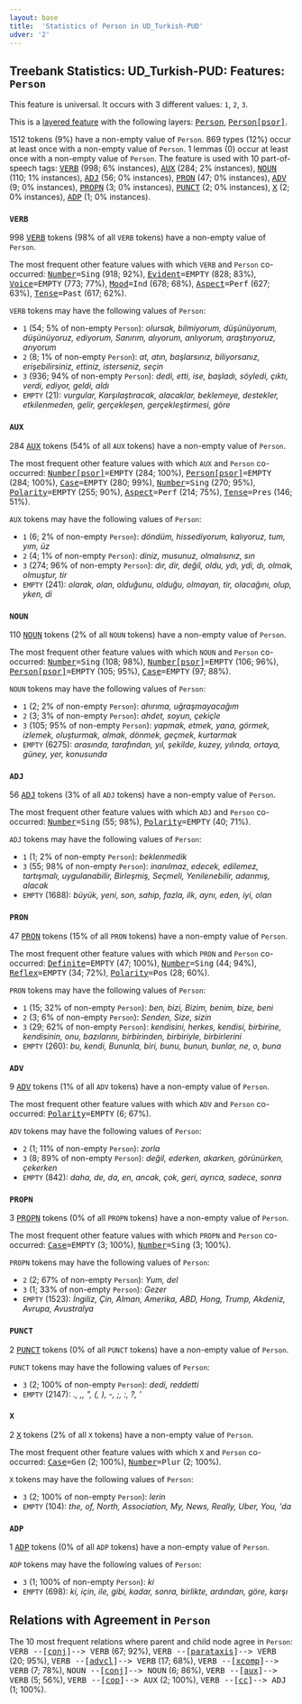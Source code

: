 ```yaml
---
layout: base
title:  'Statistics of Person in UD_Turkish-PUD'
udver: '2'
---
```


## Treebank Statistics: UD_Turkish-PUD: Features: `Person`

This feature is universal.
It occurs with 3 different values: `1`, `2`, `3`.

This is a <a href="../../u/overview/feat-layers.html">layered feature</a> with the following layers: <tt><a href="tr_pud-feat-Person.html">Person</a></tt>, <tt><a href="tr_pud-feat-Person-psor.html">Person[psor]</a></tt>.

1512 tokens (9%) have a non-empty value of `Person`.
869 types (12%) occur at least once with a non-empty value of `Person`.
1 lemmas (0) occur at least once with a non-empty value of `Person`.
The feature is used with 10 part-of-speech tags: <tt><a href="tr_pud-pos-VERB.html">VERB</a></tt> (998; 6% instances), <tt><a href="tr_pud-pos-AUX.html">AUX</a></tt> (284; 2% instances), <tt><a href="tr_pud-pos-NOUN.html">NOUN</a></tt> (110; 1% instances), <tt><a href="tr_pud-pos-ADJ.html">ADJ</a></tt> (56; 0% instances), <tt><a href="tr_pud-pos-PRON.html">PRON</a></tt> (47; 0% instances), <tt><a href="tr_pud-pos-ADV.html">ADV</a></tt> (9; 0% instances), <tt><a href="tr_pud-pos-PROPN.html">PROPN</a></tt> (3; 0% instances), <tt><a href="tr_pud-pos-PUNCT.html">PUNCT</a></tt> (2; 0% instances), <tt><a href="tr_pud-pos-X.html">X</a></tt> (2; 0% instances), <tt><a href="tr_pud-pos-ADP.html">ADP</a></tt> (1; 0% instances).

### `VERB`

998 <tt><a href="tr_pud-pos-VERB.html">VERB</a></tt> tokens (98% of all `VERB` tokens) have a non-empty value of `Person`.

The most frequent other feature values with which `VERB` and `Person` co-occurred: <tt><a href="tr_pud-feat-Number.html">Number</a></tt><tt>=Sing</tt> (918; 92%), <tt><a href="tr_pud-feat-Evident.html">Evident</a></tt><tt>=EMPTY</tt> (828; 83%), <tt><a href="tr_pud-feat-Voice.html">Voice</a></tt><tt>=EMPTY</tt> (773; 77%), <tt><a href="tr_pud-feat-Mood.html">Mood</a></tt><tt>=Ind</tt> (678; 68%), <tt><a href="tr_pud-feat-Aspect.html">Aspect</a></tt><tt>=Perf</tt> (627; 63%), <tt><a href="tr_pud-feat-Tense.html">Tense</a></tt><tt>=Past</tt> (617; 62%).

`VERB` tokens may have the following values of `Person`:

* `1` (54; 5% of non-empty `Person`): <em>olursak, bilmiyorum, düşünüyorum, düşünüyoruz, ediyorum, Sanırım, alıyorum, anlıyorum, araştırıyoruz, arıyorum</em>
* `2` (8; 1% of non-empty `Person`): <em>at, atın, başlarsınız, biliyorsanız, erişebilirsiniz, ettiniz, isterseniz, seçin</em>
* `3` (936; 94% of non-empty `Person`): <em>dedi, etti, ise, başladı, söyledi, çıktı, verdi, ediyor, geldi, aldı</em>
* `EMPTY` (21): <em>vurgular, Karşılaştıracak, alacaklar, beklemeye, destekler, etkilenmeden, gelir, gerçekleşen, gerçekleştirmesi, göre</em>

### `AUX`

284 <tt><a href="tr_pud-pos-AUX.html">AUX</a></tt> tokens (54% of all `AUX` tokens) have a non-empty value of `Person`.

The most frequent other feature values with which `AUX` and `Person` co-occurred: <tt><a href="tr_pud-feat-Number-psor.html">Number[psor]</a></tt><tt>=EMPTY</tt> (284; 100%), <tt><a href="tr_pud-feat-Person-psor.html">Person[psor]</a></tt><tt>=EMPTY</tt> (284; 100%), <tt><a href="tr_pud-feat-Case.html">Case</a></tt><tt>=EMPTY</tt> (280; 99%), <tt><a href="tr_pud-feat-Number.html">Number</a></tt><tt>=Sing</tt> (270; 95%), <tt><a href="tr_pud-feat-Polarity.html">Polarity</a></tt><tt>=EMPTY</tt> (255; 90%), <tt><a href="tr_pud-feat-Aspect.html">Aspect</a></tt><tt>=Perf</tt> (214; 75%), <tt><a href="tr_pud-feat-Tense.html">Tense</a></tt><tt>=Pres</tt> (146; 51%).

`AUX` tokens may have the following values of `Person`:

* `1` (6; 2% of non-empty `Person`): <em>döndüm, hissediyorum, kalıyoruz, tum, yım, üz</em>
* `2` (4; 1% of non-empty `Person`): <em>diniz, musunuz, olmalısınız, sın</em>
* `3` (274; 96% of non-empty `Person`): <em>dır, dir, değil, oldu, ydı, ydi, dı, olmak, olmuştur, tir</em>
* `EMPTY` (241): <em>olarak, olan, olduğunu, olduğu, olmayan, tir, olacağını, olup, yken, di</em>

### `NOUN`

110 <tt><a href="tr_pud-pos-NOUN.html">NOUN</a></tt> tokens (2% of all `NOUN` tokens) have a non-empty value of `Person`.

The most frequent other feature values with which `NOUN` and `Person` co-occurred: <tt><a href="tr_pud-feat-Number.html">Number</a></tt><tt>=Sing</tt> (108; 98%), <tt><a href="tr_pud-feat-Number-psor.html">Number[psor]</a></tt><tt>=EMPTY</tt> (106; 96%), <tt><a href="tr_pud-feat-Person-psor.html">Person[psor]</a></tt><tt>=EMPTY</tt> (105; 95%), <tt><a href="tr_pud-feat-Case.html">Case</a></tt><tt>=EMPTY</tt> (97; 88%).

`NOUN` tokens may have the following values of `Person`:

* `1` (2; 2% of non-empty `Person`): <em>ahırıma, uğraşmayacağım</em>
* `2` (3; 3% of non-empty `Person`): <em>ahdet, soyun, çekiçle</em>
* `3` (105; 95% of non-empty `Person`): <em>yapmak, etmek, yana, görmek, izlemek, oluşturmak, almak, dönmek, geçmek, kurtarmak</em>
* `EMPTY` (6275): <em>arasında, tarafından, yıl, şekilde, kuzey, yılında, ortaya, güney, yer, konusunda</em>

### `ADJ`

56 <tt><a href="tr_pud-pos-ADJ.html">ADJ</a></tt> tokens (3% of all `ADJ` tokens) have a non-empty value of `Person`.

The most frequent other feature values with which `ADJ` and `Person` co-occurred: <tt><a href="tr_pud-feat-Number.html">Number</a></tt><tt>=Sing</tt> (55; 98%), <tt><a href="tr_pud-feat-Polarity.html">Polarity</a></tt><tt>=EMPTY</tt> (40; 71%).

`ADJ` tokens may have the following values of `Person`:

* `1` (1; 2% of non-empty `Person`): <em>beklenmedik</em>
* `3` (55; 98% of non-empty `Person`): <em>inanılmaz, edecek, edilemez, tartışmalı, uygulanabilir, Birleşmiş, Seçmeli, Yenilenebilir, adanmış, alacak</em>
* `EMPTY` (1688): <em>büyük, yeni, son, sahip, fazla, ilk, aynı, eden, iyi, olan</em>

### `PRON`

47 <tt><a href="tr_pud-pos-PRON.html">PRON</a></tt> tokens (15% of all `PRON` tokens) have a non-empty value of `Person`.

The most frequent other feature values with which `PRON` and `Person` co-occurred: <tt><a href="tr_pud-feat-Definite.html">Definite</a></tt><tt>=EMPTY</tt> (47; 100%), <tt><a href="tr_pud-feat-Number.html">Number</a></tt><tt>=Sing</tt> (44; 94%), <tt><a href="tr_pud-feat-Reflex.html">Reflex</a></tt><tt>=EMPTY</tt> (34; 72%), <tt><a href="tr_pud-feat-Polarity.html">Polarity</a></tt><tt>=Pos</tt> (28; 60%).

`PRON` tokens may have the following values of `Person`:

* `1` (15; 32% of non-empty `Person`): <em>ben, bizi, Bizim, benim, bize, beni</em>
* `2` (3; 6% of non-empty `Person`): <em>Senden, Size, sizin</em>
* `3` (29; 62% of non-empty `Person`): <em>kendisini, herkes, kendisi, birbirine, kendisinin, onu, bazılarını, birbirinden, birbiriyle, birbirlerini</em>
* `EMPTY` (260): <em>bu, kendi, Bununla, biri, bunu, bunun, bunlar, ne, o, buna</em>

### `ADV`

9 <tt><a href="tr_pud-pos-ADV.html">ADV</a></tt> tokens (1% of all `ADV` tokens) have a non-empty value of `Person`.

The most frequent other feature values with which `ADV` and `Person` co-occurred: <tt><a href="tr_pud-feat-Polarity.html">Polarity</a></tt><tt>=EMPTY</tt> (6; 67%).

`ADV` tokens may have the following values of `Person`:

* `2` (1; 11% of non-empty `Person`): <em>zorla</em>
* `3` (8; 89% of non-empty `Person`): <em>değil, ederken, akarken, görünürken, çekerken</em>
* `EMPTY` (842): <em>daha, de, da, en, ancak, çok, geri, ayrıca, sadece, sonra</em>

### `PROPN`

3 <tt><a href="tr_pud-pos-PROPN.html">PROPN</a></tt> tokens (0% of all `PROPN` tokens) have a non-empty value of `Person`.

The most frequent other feature values with which `PROPN` and `Person` co-occurred: <tt><a href="tr_pud-feat-Case.html">Case</a></tt><tt>=EMPTY</tt> (3; 100%), <tt><a href="tr_pud-feat-Number.html">Number</a></tt><tt>=Sing</tt> (3; 100%).

`PROPN` tokens may have the following values of `Person`:

* `2` (2; 67% of non-empty `Person`): <em>Yum, del</em>
* `3` (1; 33% of non-empty `Person`): <em>Gezer</em>
* `EMPTY` (1523): <em>İngiliz, Çin, Alman, Amerika, ABD, Hong, Trump, Akdeniz, Avrupa, Avustralya</em>

### `PUNCT`

2 <tt><a href="tr_pud-pos-PUNCT.html">PUNCT</a></tt> tokens (0% of all `PUNCT` tokens) have a non-empty value of `Person`.

`PUNCT` tokens may have the following values of `Person`:

* `3` (2; 100% of non-empty `Person`): <em>dedi, reddetti</em>
* `EMPTY` (2147): <em>., ,, ", (, ), -, ;, :, ?, '</em>

### `X`

2 <tt><a href="tr_pud-pos-X.html">X</a></tt> tokens (2% of all `X` tokens) have a non-empty value of `Person`.

The most frequent other feature values with which `X` and `Person` co-occurred: <tt><a href="tr_pud-feat-Case.html">Case</a></tt><tt>=Gen</tt> (2; 100%), <tt><a href="tr_pud-feat-Number.html">Number</a></tt><tt>=Plur</tt> (2; 100%).

`X` tokens may have the following values of `Person`:

* `3` (2; 100% of non-empty `Person`): <em>lerin</em>
* `EMPTY` (104): <em>the, of, North, Association, My, News, Really, Uber, You, 'da</em>

### `ADP`

1 <tt><a href="tr_pud-pos-ADP.html">ADP</a></tt> tokens (0% of all `ADP` tokens) have a non-empty value of `Person`.

`ADP` tokens may have the following values of `Person`:

* `3` (1; 100% of non-empty `Person`): <em>ki</em>
* `EMPTY` (698): <em>ki, için, ile, gibi, kadar, sonra, birlikte, ardından, göre, karşı</em>

## Relations with Agreement in `Person`

The 10 most frequent relations where parent and child node agree in `Person`:
<tt>VERB --[<tt><a href="tr_pud-dep-conj.html">conj</a></tt>]--> VERB</tt> (67; 92%),
<tt>VERB --[<tt><a href="tr_pud-dep-parataxis.html">parataxis</a></tt>]--> VERB</tt> (20; 95%),
<tt>VERB --[<tt><a href="tr_pud-dep-advcl.html">advcl</a></tt>]--> VERB</tt> (17; 68%),
<tt>VERB --[<tt><a href="tr_pud-dep-xcomp.html">xcomp</a></tt>]--> VERB</tt> (7; 78%),
<tt>NOUN --[<tt><a href="tr_pud-dep-conj.html">conj</a></tt>]--> NOUN</tt> (6; 86%),
<tt>VERB --[<tt><a href="tr_pud-dep-aux.html">aux</a></tt>]--> VERB</tt> (5; 56%),
<tt>VERB --[<tt><a href="tr_pud-dep-cop.html">cop</a></tt>]--> AUX</tt> (2; 100%),
<tt>VERB --[<tt><a href="tr_pud-dep-cc.html">cc</a></tt>]--> ADJ</tt> (1; 100%).

